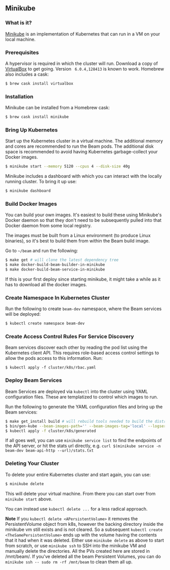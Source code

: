 ## Minikube

### What is it?

[Minikube](https://github.com/kubernetes/minikube) is an implementation of Kubernetes
that can run in a VM on your local machine.

### Prerequisites

A hypervisor is required in which the cluster will run. Download a copy of
[VirtualBox](https://www.virtualbox.org/wiki/Downloads) to get going. Version
` 6.0.4,128413` is known to work. Homebrew also includes a cask:

```bash
$ brew cask install virtualbox
```

### Installation

Minikube can be installed from a Homebrew cask:

```bash
$ brew cask install minikube
```

### Bring Up Kubernetes

Start up the Kubernetes cluster in a virtual machine. The additional memory and
cores are recommended to run the Beam pods. The additional disk space is
recommended to avoid having Kubernetes garbage-collect your Docker images.

```bash
$ minikube start --memory 5120 --cpus 4 --disk-size 40g
```

Minikube includes a dashboard with which you can interact with the locally running
cluster. To bring it up use:

```bash
$ minikube dashboard
```

### Build Docker Images

You can build your own images. It's easiest to build these using Minikube's
Docker daemon so that they don't need to be subsequently pulled into that Docker
daemon from some local registry. 

The images must be built from a Linux environment (to produce Linux binaries),
so it's best to build them from within the Beam build image. 

Go to `~/beam` and run the following:

```bash
$ make get # will clone the latest dependency tree
$ make docker-build-beam-builder-in-minikube
$ make docker-build-beam-service-in-minikube
```

If this is your first deploy since starting minikube, it might take a while as it
has to download all the docker images.


### Create Namespace In Kubernetes Cluster

Run the following to create `beam-dev` namespace, where the Beam services
will be deployed:

```bash
$ kubectl create namespace beam-dev
```

### Create Access Control Rules For Service Discovery

Beam services discover each other by reading the pod list using the Kubernetes
client API. This requires role-based access control settings to allow the pods
access to this information. Run:

```
$ kubectl apply -f cluster/k8s/rbac.yaml
```

### Deploy Beam Services

Beam Services are deployed via `kubectl` into the cluster using YAML
configuration files. These are templatized to control which images to run.

Run the following to generate the YAML configuration files and bring up the Beam
services:

```bash
$ make get_install build # will rebuild tools needed to build the distribution
$ bin/gen-kube --beam-images-path='' --beam-images-tag='local' --logservice-image=beam-kafka:local
$ kubectl apply -f cluster/k8s/generated
```

If all goes well, you can use `minikube service list` to find the endpoints of the API
server, or hit the stats url directly, e.g.
`curl $(minikube service -n beam-dev beam-api-http --url)/stats.txt`

### Deleting Your Cluster

To delete your entire Kubernetes cluster and start again, you can use:

```bash
$ minikube delete
```

This will delete your virtual machine. From there you can start
over from `minikube start` above.

You can instead use `kubectl delete ...` for a less radical approach.

**Note** If you `kubectl delete <APersistentVolume>` it removes the PersistentVolume
object from k8s, however the backing directory inside the minikube vm still exists
and is not cleared. So a subsequent `kubectl create <TheSamePersistentVolume>` ends
up with the volume having the contents that it had when it was deleted. Either use
`minikube delete` as above to start from scratch, or use `minikube ssh` to SSH into
the minikube VM and manually delete the directories. All the PVs created here are
stored in /mnt/beam/. If you've deleted all the beam Persistent Volumes, you can do
`minikube ssh -- sudo rm -rf /mnt/beam` to clean them all up.
